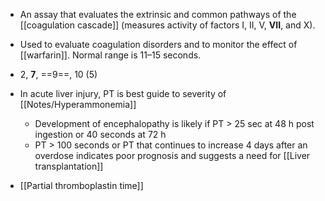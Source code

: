 - An assay that evaluates the extrinsic and common pathways of the [[coagulation cascade]] (measures activity of factors I, II, V, **VII**, and X). 
- Used to evaluate coagulation disorders and to monitor the effect of [[warfarin]]. Normal range is 11–15 seconds.
- 2, **7**, ==9==, 10 (5)
- In acute liver injury, PT is best guide to severity of [[Notes/Hyperammonemia]]
	- Development of encephalopathy is likely if PT > 25 sec at 48 h post ingestion or 40 seconds at 72 h
	- PT > 100 seconds or PT that continues to increase 4 days after an overdose indicates poor prognosis and suggests a need for [[Liver transplantation]] 

- [[Partial thromboplastin time]] 